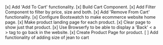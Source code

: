 [x] Add 'Add To Cart' functionality.
[x] Build Cart Component.
[x] Add Filter Component to filter by price, size and both.
[x] Add 'Remove From Cart' functionality.
[x] Configure Bootswatch to make ecommerce website home page.
[x] Make product landing page for each product.
[x] Clear page to show just that product.
[x] Use Browserfy to be able to display a 'Back' < a > tag to go back in the website.
[x] Create Product Page for product.
[ ] Add functionality of adding size of jean to cart